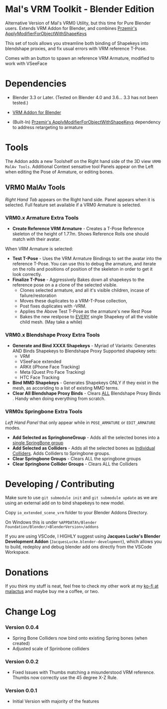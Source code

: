 
# Mal's VRM Toolkit - Blender Edition

Alternative Version of Mal's VRM0 Utility, but this time for Pure Blender users. 
Extends VRM Addon for Blender, and combines [Przemir's ApplyModifierForObjectWithShapeKeys](https://github.com/przemir/ApplyModifierForObjectWithShapeKeys)

This set of tools allows you streamline both binding of Shapekeys into blendshape proxies, and fix usual errors with VRM reference T-Pose.

Comes with an button to spawn an reference VRM Armature, modified to work with VSeeFace

# Dependencies

- Blender 3.3 or Later. (Tested on Blender 4.0 and 3.6... 3.3 has not been tested.)

- [VRM Addon for Blender](https://vrm-addon-for-blender.info/en/)

- (Built-In) [Przemir's ApplyModifierForObjectWithShapeKeys](https://github.com/przemir/ApplyModifierForObjectWithShapeKeys) dependency to address retargeting to armature

# Tools

The Addon adds a new Toolshelf on the Right hand side of the 3D view `VRM0 MalAv Tools`. 
Additional Context sensative tool Panels appear on the Left when editing the Pose of Armature, or editing bones.


## **VRM0 MalAv Tools** 
_Right Hand Tab_ appears on the Right hand side. Panel appears when it is selected. Full feature set available if a VRM0 Armature is selected.

### VRM0.x Armature Extra  Tools

- **Create Reference VRM Armature** - Creates a T-Pose Reference skeleton of the height of 1.77m. Shows Reference Rolls one should match with their avatar.

When VRM Armature is selected:
- **Test T-Pose** - Uses the VRM Armature Bindings to set the avatar into the reference T-Pose. You can use this to debug the armature, and iterate on the rolls and positions of position of the skeleton in order to get it look correctly.
- **Finalize T-Pose** - Aggressively Bakes down all shapekeys to the reference pose on a a clone of the selected visible.
    - Clones selected armature, and all it's visible children, incase of failure/restoration
    - Moves these duplicates to a VRM-T-Pose collection, 
    - Post fixes duplicates with -VRM. 
    - Applies the Above Test T-Pose as the armature's new Rest Pose
    - Bakes the new restpose to <ins>EVERY</ins> single Shapekey of all the visible child mesh. (May take a while)


### VRM0.x Blendshape Proxy Extra Tools

- **Generate and Bind XXXX Shapekeys** - Myriad of Variants: Generates AND Binds Shapekeys to Blendshape Proxy
Supported shapekey sets:
    - VRM
    - VSeeFace extended
    - ARKit (iPhone Face Tracking)
    - Meta (Quest Pro Face Tracking)
    - HTC Face Tracking
- **Bind MMD Shapekeys** - Generates Shapekeys ONLY if they exist in the mesh, as accoriding to a list of existing MMD terms.
- **Clear All Blendshape Proxy Binds** - Clears <ins>ALL</ins> Blendshape Proxy Binds . Handy when doing everything from scratch.

### VRM0x Springbone Extra Tools

_Left Hand Panel_ that only appear while in `POSE_ARMATURE` or `EDIT_ARMATURE` modes.

- **Add Selected as SpringboneGroup** - Adds all the selected bones into a <ins>single SpringBone group</ins>
- **Add Selected as Colliders** - Adds all the selected bones as <ins>Individual Colliders</ins>. Adds Colliders to Springbone groups.
- **Clear Springbone Groups** -  Clears ALL the springbone groups 
- **Clear Springbone Collider Groups** -  Clears ALL the Colliders 


# Developing / Contributing

Make sure to use `git submodule init` and `git submodule update` as we are using an external add on to bind shapekeys to new model.

Copy `io_extended_scene_vrm` folder to your Blender Addons Directory. 

On Windows this is under `%APPDATA%/Blender Foundation/Blender/<BlenderVersion>/addons`

If you are using VSCode, I  HIGHLY suggest using **Jacques Lucke's Blender Development Addon** (`JacquesLucke.blender-development`), which allows you to build, redeploy and debug blender add ons directly from the VSCode Workspace.

# Donations

If you think my stuff is neat, feel free to check my other work at my [ko-fi at malactus](https://ko-fi.com/malactus) and maybe buy me a coffee, or two.


# Change Log
### Version 0.0.4
- Spring Bone Colliders now bind onto existing Spring bones (when created)
- Adjusted scale of Sprinbone colliders

### Version 0.0.2
- Fixed Issues with Thumbs matching a misunderstood VRM reference. Thumbs now correctly use the 45 degree X-Z Rule.

### Version 0.0.1
- Initial Version with majority of the features
